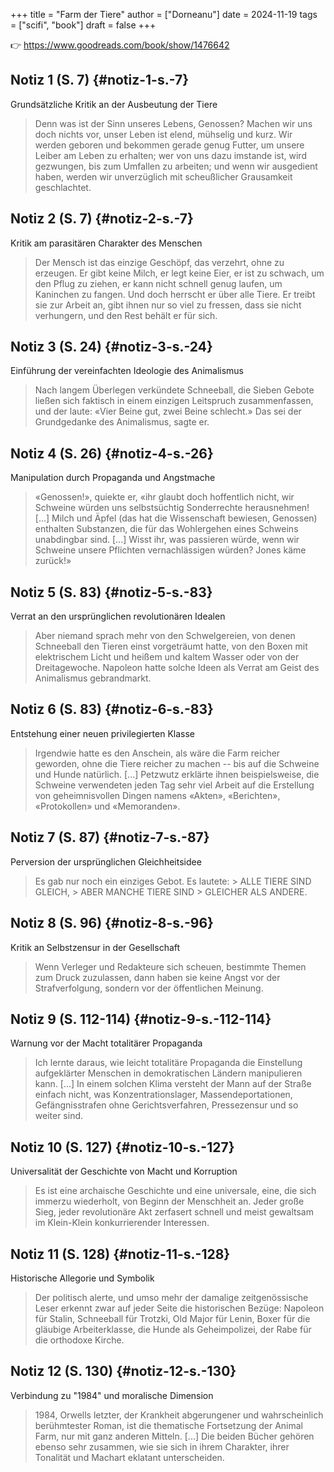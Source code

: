 +++
title = "Farm der Tiere"
author = ["Dorneanu"]
date = 2024-11-19
tags = ["scifi", "book"]
draft = false
+++

👉 <https://www.goodreads.com/book/show/1476642>


## Notiz 1 (S. 7) {#notiz-1-s.-7}

Grundsätzliche Kritik an der Ausbeutung der Tiere

> Denn was ist der Sinn unseres Lebens, Genossen? Machen wir uns doch nichts vor, unser
> Leben ist elend, mühselig und kurz. Wir werden geboren und bekommen gerade genug Futter,
> um unsere Leiber am Leben zu erhalten; wer von uns dazu imstande ist, wird gezwungen, bis
> zum Umfallen zu arbeiten; und wenn wir ausgedient haben, werden wir unverzüglich mit
> scheußlicher Grausamkeit geschlachtet.


## Notiz 2 (S. 7) {#notiz-2-s.-7}

Kritik am parasitären Charakter des Menschen

> Der Mensch ist das einzige Geschöpf, das verzehrt, ohne zu erzeugen. Er gibt keine Milch,
> er legt keine Eier, er ist zu schwach, um den Pflug zu ziehen, er kann nicht schnell genug
> laufen, um Kaninchen zu fangen. Und doch herrscht er über alle Tiere. Er treibt sie zur
> Arbeit an, gibt ihnen nur so viel zu fressen, dass sie nicht verhungern, und den Rest
> behält er für sich.


## Notiz 3 (S. 24) {#notiz-3-s.-24}

Einführung der vereinfachten Ideologie des Animalismus

> Nach langem Überlegen verkündete Schneeball, die Sieben Gebote ließen sich faktisch in
> einem einzigen Leitspruch zusammenfassen, und der laute: «Vier Beine gut, zwei Beine
> schlecht.» Das sei der Grundgedanke des Animalismus, sagte er.


## Notiz 4 (S. 26) {#notiz-4-s.-26}

Manipulation durch Propaganda und Angstmache

> «Genossen!», quiekte er, «ihr glaubt doch hoffentlich nicht, wir Schweine würden uns
> selbstsüchtig Sonderrechte herausnehmen! [...] Milch und Äpfel (das hat die Wissenschaft
> bewiesen, Genossen) enthalten Substanzen, die für das Wohlergehen eines Schweins
> unabdingbar sind. [...] Wisst ihr, was passieren würde, wenn wir Schweine unsere Pflichten
> vernachlässigen würden? Jones käme zurück!»


## Notiz 5 (S. 83) {#notiz-5-s.-83}

Verrat an den ursprünglichen revolutionären Idealen

> Aber niemand sprach mehr von den Schwelgereien, von denen Schneeball den Tieren einst
> vorgeträumt hatte, von den Boxen mit elektrischem Licht und heißem und kaltem Wasser oder
> von der Dreitagewoche. Napoleon hatte solche Ideen als Verrat am Geist des Animalismus
> gebrandmarkt.


## Notiz 6 (S. 83) {#notiz-6-s.-83}

Entstehung einer neuen privilegierten Klasse

> Irgendwie hatte es den Anschein, als wäre die Farm reicher geworden, ohne die Tiere
> reicher zu machen -- bis auf die Schweine und Hunde natürlich. [...] Petzwutz erklärte
> ihnen beispielsweise, die Schweine verwendeten jeden Tag sehr viel Arbeit auf die
> Erstellung von geheimnisvollen Dingen namens «Akten», «Berichten», «Protokollen» und
> «Memoranden».


## Notiz 7 (S. 87) {#notiz-7-s.-87}

Perversion der ursprünglichen Gleichheitsidee

> Es gab nur noch ein einziges Gebot. Es lautete: &gt; ALLE TIERE SIND GLEICH, &gt; ABER MANCHE
> TIERE SIND &gt; GLEICHER ALS ANDERE.


## Notiz 8 (S. 96) {#notiz-8-s.-96}

Kritik an Selbstzensur in der Gesellschaft

> Wenn Verleger und Redakteure sich scheuen, bestimmte Themen zum Druck zuzulassen, dann
> haben sie keine Angst vor der Strafverfolgung, sondern vor der öffentlichen Meinung.


## Notiz 9 (S. 112-114) {#notiz-9-s.-112-114}

Warnung vor der Macht totalitärer Propaganda

> Ich lernte daraus, wie leicht totalitäre Propaganda die Einstellung aufgeklärter Menschen
> in demokratischen Ländern manipulieren kann. [...] In einem solchen Klima versteht der
> Mann auf der Straße einfach nicht, was Konzentrationslager, Massendeportationen,
> Gefängnisstrafen ohne Gerichtsverfahren, Pressezensur und so weiter sind.


## Notiz 10 (S. 127) {#notiz-10-s.-127}

Universalität der Geschichte von Macht und Korruption

> Es ist eine archaische Geschichte und eine universale, eine, die sich immerzu wiederholt,
> von Beginn der Menschheit an. Jeder große Sieg, jeder revolutionäre Akt zerfasert schnell
> und meist gewaltsam im Klein-Klein konkurrierender Interessen.


## Notiz 11 (S. 128) {#notiz-11-s.-128}

Historische Allegorie und Symbolik

> Der politisch alerte, und umso mehr der damalige zeitgenössische Leser erkennt zwar auf
> jeder Seite die historischen Bezüge: Napoleon für Stalin, Schneeball für Trotzki, Old
> Major für Lenin, Boxer für die gläubige Arbeiterklasse, die Hunde als Geheimpolizei, der
> Rabe für die orthodoxe Kirche.


## Notiz 12 (S. 130) {#notiz-12-s.-130}

Verbindung zu "1984" und moralische Dimension

> 1984, Orwells letzter, der Krankheit abgerungener und wahrscheinlich berühmtester Roman,
> ist die thematische Fortsetzung der Animal Farm, nur mit ganz anderen Mitteln. [...] Die
> beiden Bücher gehören ebenso sehr zusammen, wie sie sich in ihrem Charakter, ihrer
> Tonalität und Machart eklatant unterscheiden.
